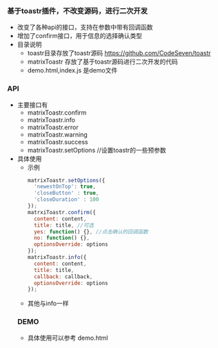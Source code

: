 ### 基于toastr插件，不改变源码，进行二次开发
+ 改变了各种api的接口，支持在参数中带有回调函数
+ 增加了confirm接口，用于信息的选择确认类型
+ 目录说明
  - toastr目录存放了toastr源码 https://github.com/CodeSeven/toastr
  - matrixToastr 存放了基于toastr源码进行二次开发的代码
  - demo.html,index.js 是demo文件
### API
+ 主要接口有
  - matrixToastr.confirm
  - matrixToastr.info
  - matrixToastr.error
  - matrixToastr.warning
  - matrixToastr.success    
  - matrixToastr.setOptions //设置toastr的一些预参数
+ 具体使用  
  - 示例
    ``` javascript
    matrixToastr.setOptions({
      'newestOnTop': true,
      'closeButton' : true,
      'closeDuration' : 100      
    });
    matrxiToastr.confirm({
      content: content,
      title: title, //可选
      yes: function() {}, //点击确认的回调函数
      no: function() {},
      optionsOverride: options
    });
    matrixToastr.info({
      content: content,
      title: title,
      callback: callback,
      optionsOverride: options
    });
    ```
  - 其他与info一样
  ### DEMO
  + 具体使用可以参考 demo.html
